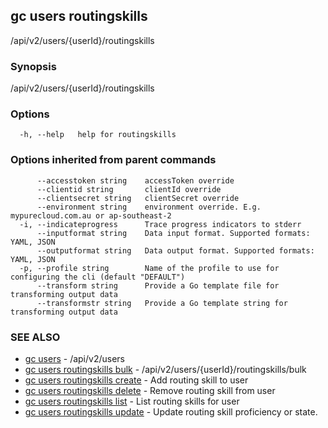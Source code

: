 ## gc users routingskills

/api/v2/users/{userId}/routingskills

### Synopsis

/api/v2/users/{userId}/routingskills

### Options

```
  -h, --help   help for routingskills
```

### Options inherited from parent commands

```
      --accesstoken string    accessToken override
      --clientid string       clientId override
      --clientsecret string   clientSecret override
      --environment string    environment override. E.g. mypurecloud.com.au or ap-southeast-2
  -i, --indicateprogress      Trace progress indicators to stderr
      --inputformat string    Data input format. Supported formats: YAML, JSON
      --outputformat string   Data output format. Supported formats: YAML, JSON
  -p, --profile string        Name of the profile to use for configuring the cli (default "DEFAULT")
      --transform string      Provide a Go template file for transforming output data
      --transformstr string   Provide a Go template string for transforming output data
```

### SEE ALSO

* [gc users](gc_users.html)	 - /api/v2/users
* [gc users routingskills bulk](gc_users_routingskills_bulk.html)	 - /api/v2/users/{userId}/routingskills/bulk
* [gc users routingskills create](gc_users_routingskills_create.html)	 - Add routing skill to user
* [gc users routingskills delete](gc_users_routingskills_delete.html)	 - Remove routing skill from user
* [gc users routingskills list](gc_users_routingskills_list.html)	 - List routing skills for user
* [gc users routingskills update](gc_users_routingskills_update.html)	 - Update routing skill proficiency or state.


